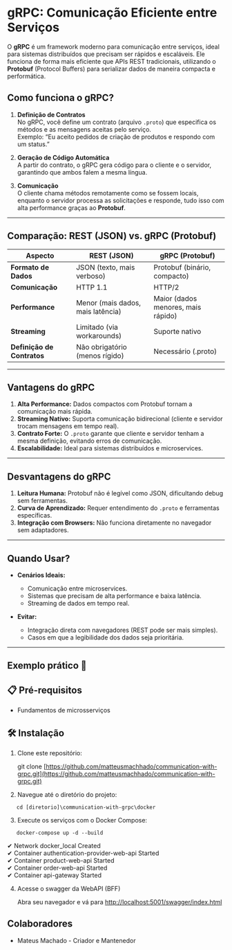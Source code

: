 
# gRPC: Comunicação Eficiente entre Serviços

O **gRPC** é um framework moderno para comunicação entre serviços, ideal para sistemas distribuídos que precisam ser rápidos e escaláveis. Ele funciona de forma mais eficiente que APIs REST tradicionais, utilizando o **Protobuf** (Protocol Buffers) para serializar dados de maneira compacta e performática.

## Como funciona o gRPC?

1. **Definição de Contratos**  
   No gRPC, você define um contrato (arquivo `.proto`) que especifica os métodos e as mensagens aceitas pelo serviço.  
   Exemplo: “Eu aceito pedidos de criação de produtos e respondo com um status.”

2. **Geração de Código Automática**  
   A partir do contrato, o gRPC gera código para o cliente e o servidor, garantindo que ambos falem a mesma língua.

3. **Comunicação**  
   O cliente chama métodos remotamente como se fossem locais, enquanto o servidor processa as solicitações e responde, tudo isso com alta performance graças ao **Protobuf**.

---

## Comparação: REST (JSON) vs. gRPC (Protobuf)

| Aspecto                     | REST (JSON)                         | gRPC (Protobuf)                  |
|-----------------------------|--------------------------------------|----------------------------------|
| **Formato de Dados**        | JSON (texto, mais verboso)          | Protobuf (binário, compacto)    |
| **Comunicação**             | HTTP 1.1                            | HTTP/2                          |
| **Performance**             | Menor (mais dados, mais latência)   | Maior (dados menores, mais rápido) |
| **Streaming**               | Limitado (via workarounds)          | Suporte nativo                  |
| **Definição de Contratos**  | Não obrigatório (menos rígido)      | Necessário (.proto)             |

---

## Vantagens do gRPC

1. **Alta Performance:** Dados compactos com Protobuf tornam a comunicação mais rápida.  
2. **Streaming Nativo:** Suporta comunicação bidirecional (cliente e servidor trocam mensagens em tempo real).  
3. **Contrato Forte:** O `.proto` garante que cliente e servidor tenham a mesma definição, evitando erros de comunicação.  
4. **Escalabilidade:** Ideal para sistemas distribuídos e microservices.

---

## Desvantagens do gRPC

1. **Leitura Humana:** Protobuf não é legível como JSON, dificultando debug sem ferramentas.  
2. **Curva de Aprendizado:** Requer entendimento do `.proto` e ferramentas específicas.  
3. **Integração com Browsers:** Não funciona diretamente no navegador sem adaptadores.

---

## Quando Usar?

- **Cenários Ideais:**  
  - Comunicação entre microservices.  
  - Sistemas que precisam de alta performance e baixa latência.  
  - Streaming de dados em tempo real.

- **Evitar:**  
  - Integração direta com navegadores (REST pode ser mais simples).  
  - Casos em que a legibilidade dos dados seja prioritária.

---

## Exemplo prático 🚀

## 📋 Pré-requisitos

- Fundamentos de microsserviços

## 🛠️ Instalação

1. Clone este repositório:

   git clone [https://github.com/matteusmachhado/communication-with-grpc.git](https://github.com/matteusmachhado/communication-with-grpc.git)

2. Navegue até o diretório do projeto:

```
   cd [diretorio]\communication-with-grpc\docker
```

3. Execute os serviços com o Docker Compose:

```
   docker-compose up -d --build
```

 ✔ Network docker_local                       Created                                                                                                                     
 ✔ Container authentication-provider-web-api  Started                                                                                                                     
 ✔ Container product-web-api                  Started                                                                                                                     
 ✔ Container order-web-api                    Started                                                                                                                     
 ✔ Container api-gateway                      Started                                                                              

4. Acesse o swagger da WebAPI (BFF)

   Abra seu navegador e vá para [http://localhost:5001/swagger/index.html](https://localhost:5002/swagger/index.html)

## Colaboradores

- Mateus Machado - Criador e Mantenedor

